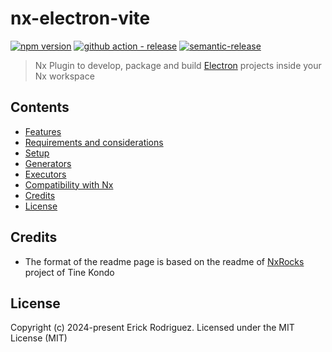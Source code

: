 # nx-electron-vite

[![npm version](https://img.shields.io/npm/v/@erickrodrcodes/nx-electron-vite?style=flat-square)](https://www.npmjs.com/package/@erickrodrcodes/nx-electron-vite)
[![github action - release](https://img.shields.io/github/actions/workflow/status/erickrodrcodes/nx-plugins/release.yml?label=release&style=flat-square)](https://github.com/erickrodrcodes/nx-plugins/actions?query=workflow%3ARelease)
[![semantic-release](https://img.shields.io/badge/%20%20%F0%9F%93%A6%F0%9F%9A%80-semantic--release-e10079.svg?style=flat-square)](https://github.com/semantic-release/semantic-release)

> Nx Plugin to develop, package and build [Electron](https://electronjs.org) projects inside your Nx workspace

## Contents

- [Features](./docs/features.md)
- [Requirements and considerations](#requirements-and-considerations)
- [Setup](#setup)
- [Generators](#generators)
- [Executors](#executors)
- [Compatibility with Nx](#compatibility-with-nx)
- [Credits](#credits)
- [License](#license)

## Credits

- The format of the readme page is based on the readme of [NxRocks](https://github.com/tinesoft/nxrocks) project of Tine Kondo

## License

Copyright (c) 2024-present Erick Rodriguez. Licensed under the MIT License (MIT)
